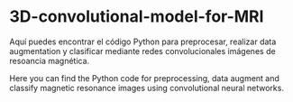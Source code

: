 # 3D-convolutional-model-for-MRI
Aquí puedes encontrar el código Python para preprocesar, realizar data augmentation y clasificar mediante redes convolucionales imágenes de resoancia magnética.

Here you can find the Python code for preprocessing, data augment and classify magnetic resonance images using convolutional neural networks.
